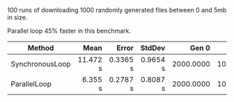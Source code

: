 ﻿100 runs of downloading 1000 randomly generated files between 0 and 5mb in size.

Parallel loop 45% faster in this benchmark.

|          Method |     Mean |    Error |   StdDev |     Gen 0 |     Gen 1 | Allocated |
|---------------- |---------:|---------:|---------:|----------:|----------:|----------:|
| SynchronousLoop | 11.472 s | 0.3365 s | 0.9654 s | 2000.0000 | 1000.0000 |      8 MB |
|    ParallelLoop |  6.355 s | 0.2787 s | 0.8087 s | 2000.0000 | 1000.0000 |      8 MB |
